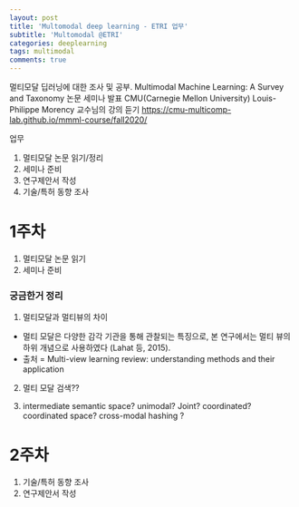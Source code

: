```yaml
---
layout: post
title: 'Multomodal deep learning - ETRI 업무'
subtitle: 'Multomodal @ETRI'
categories: deeplearning
tags: multimodal
comments: true
---
```


멀티모달 딥러닝에 대한 조사 및 공부. 
Multimodal Machine Learning: A Survey and Taxonomy 논문 세미나 발표
CMU(Carnegie Mellon University) Louis-Philippe Morency 교수님의 강의 듣기 https://cmu-multicomp-lab.github.io/mmml-course/fall2020/

업무 
1. 멀티모달 논문 읽기/정리 
2. 세미나 준비 
3. 연구제안서 작성 
4. 기술/특허 동향 조사

# 1주차
1. 멀티모달 논문 읽기
2. 세미나 준비

### 궁금한거 정리
1) 멀티모달과 멀티뷰의 차이
- 멀티 모달은 다양한 감각 기관을 통해 관찰되는 특징으로, 본 연구에서는 멀티 뷰의 하위 개념으로 사용하였다 (Lahat 등, 2015).
- 출처 = Multi-view learning review: understanding methods and their application

2) 멀티 모달 검색??

3) intermediate semantic space? unimodal? Joint? coordinated? coordinated space? cross-modal hashing ?


# 2주차
1. 기술/특허 동향 조사
2. 연구제안서 작성

